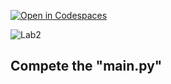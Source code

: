 [![Open in Codespaces](https://classroom.github.com/assets/launch-codespace-2972f46106e565e64193e422d61a12cf1da4916b45550586e14ef0a7c637dd04.svg)](https://classroom.github.com/open-in-codespaces?assignment_repo_id=15357352)
<!--
[Link to Chap 5 Lab10](https://docs.google.com/presentation/d/1r3h2R9JwK9HK_U2Ia-zncL0BSjHV6Giu6ugNJ6yZpgc/edit#slide=id.g16b637da4c8_3_160) -->

![Lab2](https://nimbus-screenshots.s3.amazonaws.com/s/2c3ed0116fda040465a2de25717b03f4.png)

## Compete the "main.py"
